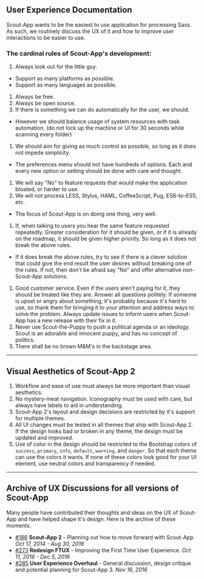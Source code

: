 
## User Experience Documentation

Scout-App wants to be the easiest to use application for processing Sass. As such, we routinely discuss the UX of it and how to improve user interactions to be easier to use.

### **The cardinal rules of Scout-App's development:**

1. Always look out for the little guy.
 * Support as many platforms as possible.
 * Support as many languages as possible.
1. Always be free.
1. Always be open source.
1. If there is something we can do automatically for the user, we should.
 * However we should balance usage of system resources with task automation. (do not lock up the machine or UI for 30 seconds while scanning every folder)
1. We should aim for giving as much control as possible, so long as it does not impede simplicity.
 * The preferences menu should not have hundreds of options. Each and every new option or setting should be done with care and thought.
1. We will say "No" to feature requests that would make the application bloated, or harder to use.
1. We will not process LESS, Stylus, HAML, CoffeeScript, Pug, ES6-to-ES5, etc.
 * The focus of Scout-App is on doing one thing, very well.
1. If, when talking to users you hear the same feature requested repeatedly. Greater consideration for it should be given, or if it is already on the roadmap, it should be given higher priority. So long as it does not break the above rules.
 * If it does break the above rules, try to see if there is a clever solution that could give the end result the user desires without breaking one of the rules. If not, then don't be afraid say "No" and offer alternative non-Scout-App solutions.
1. Good customer service. Even if the users aren't paying for it, they should be treated like they are. Answer all questions politely. If someone is upset or angry about something, it's probably because it's hard to use, so thank them for bringing it to your attention and address ways to solve the problem. Always update issues to inform users when Scout-App has a new release with their fix in it.
1. Never use Scout-the-Puppy to push a political agenda or an ideology. Scout is an adorable and innocent puppy, and has no concept of politics.
1. There shall be no brown M&M's in the backstage area.

* * *

## Visual Aesthetics of Scout-App 2

1. Workflow and ease of use must always be more important than visual aesthetics.
1. No mystery-meat navigation. Iconography must be used with care, but always have labels to aid in understanding.
1. Scout-App 2's layout and design decisions are restricted by it's support for multiple themes.
1. All UI changes must be tested in all themes that ship with Scout-App 2. If the design looks bad or broken in any theme, the design must be updated and improved.
1. Use of color in the design should be restricted to the Bootstrap colors of `success`, `primary`, `info`, `default`, `warning`, and `danger`. So that each theme can use the colors it wants. If none of these colors look good for your UI element, use neutral colors and transparency if needed.

* * *

## Archive of UX Discussions for all versions of Scout-App

Many people have contributed their thoughts and ideas on the UX of Scout-App and have helped shape it's design. Here is the archive of these moments.

* [#186](https://github.com/scout-app/scout-app/issues/186) **Scout-App 2** - Planning out how to move forward with Scout-App. *Oct 17, 2014 - Aug 30, 2016*
* [#273](https://github.com/scout-app/scout-app/issues/273) **Redesign FTUX** - Improving the First Time User Experience. *Oct 11, 2016 - Dec 5, 2016*
* [#285](https://github.com/scout-app/scout-app/issues/285) **User Experience Overhaul** - General discussion, design critique and potential planning for Scout-App 3. *Nov 16, 2016*
